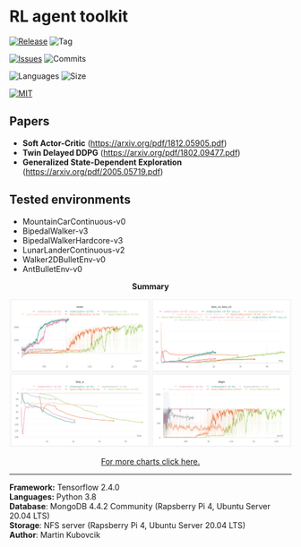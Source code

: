 # RL agent toolkit

[![Release](https://img.shields.io/github/release/markub3327/rl-agent)](https://github.com/markub3327/rl-agent/releases)
![Tag](https://img.shields.io/github/v/tag/markub3327/rl-agent)

[![Issues](https://img.shields.io/github/issues/markub3327/rl-agent)](https://github.com/markub3327/rl-agent/issues)
![Commits](https://img.shields.io/github/commit-activity/w/markub3327/rl-agent)

![Languages](https://img.shields.io/github/languages/count/markub3327/rl-agent)
![Size](https://img.shields.io/github/repo-size/markub3327/rl-agent)

[![MIT](https://img.shields.io/github/license/markub3327/rl-agent)](LICENSE)


## Papers

  * **Soft Actor-Critic** (https://arxiv.org/pdf/1812.05905.pdf)
  * **Twin Delayed DDPG** (https://arxiv.org/pdf/1802.09477.pdf)
  * **Generalized State-Dependent Exploration** (https://arxiv.org/pdf/2005.05719.pdf)

## Tested environments
  
  * MountainCarContinuous-v0
  * BipedalWalker-v3
  * BipedalWalkerHardcore-v3
  * LunarLanderContinuous-v2
  * Walker2DBulletEnv-v0
  * AntBulletEnv-v0

<p align="center"><b>Summary</b></p>
<p align="center">
  <img src="img/results.png" alt="results">
</p>
<p align="center"><a href="https://app.wandb.ai/markub/rl-baselines" target="_blank">For more charts click here.</a></p>


----------------------------------

**Framework:** Tensorflow 2.4.0
<br>
**Languages:** Python 3.8
<br>
**Database**: MongoDB 4.4.2 Community (Rapsberry Pi 4, Ubuntu Server 20.04 LTS)
<br>
**Storage**: NFS server (Rapsberry Pi 4, Ubuntu Server 20.04 LTS)
<br>
**Author**: Martin Kubovcik
